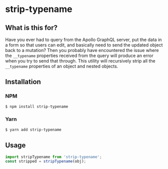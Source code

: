 # strip-typename

## What is this for?

Have you ever had to query from the Apollo GraphQL server, put the data in a form so that users can edit, and basically need to send the updated object back to a mutation? Then you probably have encountered the issue where the `__typename` properties received from the query will produce an error when you try to send that through. This utility will recursively strip all the `__typename` properties of an object and nested objects.

## Installation

### NPM

```sh
$ npm install strip-typename
```

### Yarn

```sh
$ yarn add strip-typename
```

## Usage

```js
import stripTypename from 'strip-typename';
const stripped = stripTypename(obj);
```
